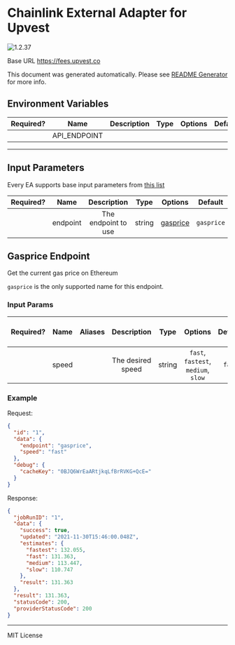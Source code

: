 # Chainlink External Adapter for Upvest

![1.2.37](https://img.shields.io/github/package-json/v/smartcontractkit/external-adapters-js?filename=packages/sources/upvest/package.json)

Base URL https://fees.upvest.co

This document was generated automatically. Please see [README Generator](../../scripts#readme-generator) for more info.

## Environment Variables

| Required? |     Name     | Description | Type | Options | Default |
| :-------: | :----------: | :---------: | :--: | :-----: | :-----: |
|           | API_ENDPOINT |             |      |         |         |

---

## Input Parameters

Every EA supports base input parameters from [this list](../../core/bootstrap#base-input-parameters)

| Required? |   Name   |     Description     |  Type  |            Options             |  Default   |
| :-------: | :------: | :-----------------: | :----: | :----------------------------: | :--------: |
|           | endpoint | The endpoint to use | string | [gasprice](#gasprice-endpoint) | `gasprice` |

## Gasprice Endpoint

Get the current gas price on Ethereum

`gasprice` is the only supported name for this endpoint.

### Input Params

| Required? | Name  | Aliases |    Description    |  Type  |               Options               | Default | Depends On | Not Valid With |
| :-------: | :---: | :-----: | :---------------: | :----: | :---------------------------------: | :-----: | :--------: | :------------: |
|           | speed |         | The desired speed | string | `fast`, `fastest`, `medium`, `slow` | `fast`  |            |                |

### Example

Request:

```json
{
  "id": "1",
  "data": {
    "endpoint": "gasprice",
    "speed": "fast"
  },
  "debug": {
    "cacheKey": "0BJQ6WrEaARtjkqLfBrRVKG+QcE="
  }
}
```

Response:

```json
{
  "jobRunID": "1",
  "data": {
    "success": true,
    "updated": "2021-11-30T15:46:00.048Z",
    "estimates": {
      "fastest": 132.055,
      "fast": 131.363,
      "medium": 113.447,
      "slow": 110.747
    },
    "result": 131.363
  },
  "result": 131.363,
  "statusCode": 200,
  "providerStatusCode": 200
}
```

---

MIT License

